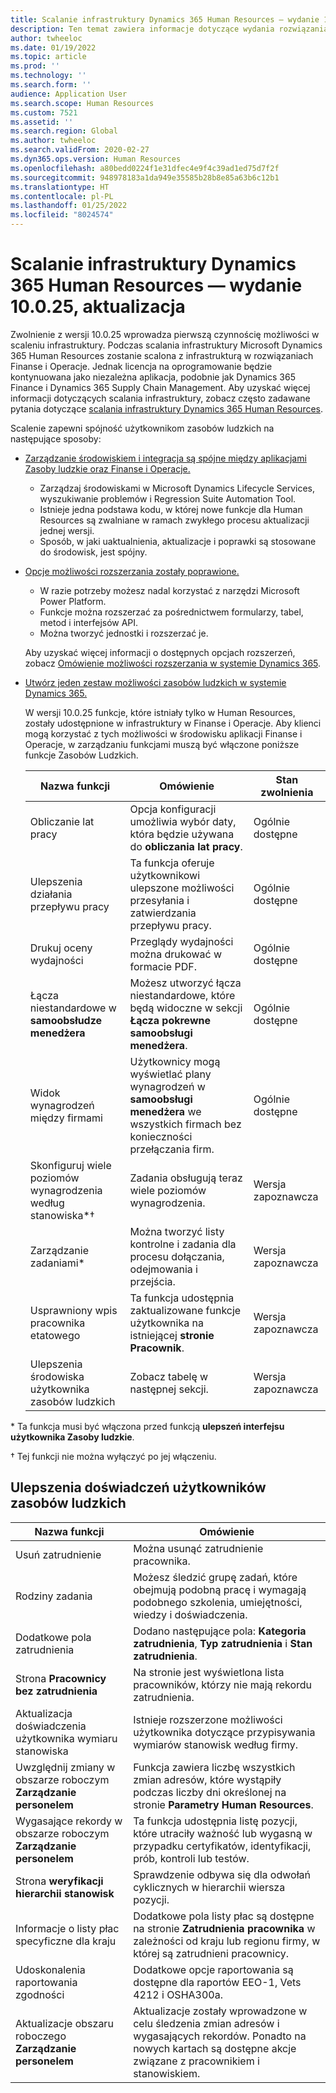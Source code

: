 ```yaml
---
title: Scalanie infrastruktury Dynamics 365 Human Resources — wydanie 10.0.25, aktualizacja
description: Ten temat zawiera informacje dotyczące wydania rozwiązania Microsoft Dynamics 365 Human Resources 10.0.25, które dostarcza pierwszą grupy możliwości w scaleniu infrastruktury.
author: twheeloc
ms.date: 01/19/2022
ms.topic: article
ms.prod: ''
ms.technology: ''
ms.search.form: ''
audience: Application User
ms.search.scope: Human Resources
ms.custom: 7521
ms.assetid: ''
ms.search.region: Global
ms.author: twheeloc
ms.search.validFrom: 2020-02-27
ms.dyn365.ops.version: Human Resources
ms.openlocfilehash: a80bedd0224f1e31dfec4e9f4c39ad1ed75d7f2f
ms.sourcegitcommit: 948978183a1da949e35585b28b8e85a63b6c12b1
ms.translationtype: HT
ms.contentlocale: pl-PL
ms.lasthandoff: 01/25/2022
ms.locfileid: "8024574"
---
```

# <a name="dynamics-365-human-resources-infrastructure-merge---release-10025-update"></a>Scalanie infrastruktury Dynamics 365 Human Resources — wydanie 10.0.25, aktualizacja

Zwolnienie z wersji 10.0.25 wprowadza pierwszą czynnościę możliwości w scaleniu infrastruktury. Podczas scalania infrastruktury Microsoft Dynamics 365 Human Resources zostanie scalona z infrastrukturą w rozwiązaniach Finanse i Operacje. Jednak licencja na oprogramowanie będzie kontynuowana jako niezależna aplikacja, podobnie jak Dynamics 365 Finance i Dynamics 365 Supply Chain Management. Aby uzyskać więcej informacji dotyczących scalania infrastruktury, zobacz często zadawane pytania dotyczące [scalania infrastruktury Dynamics 365 Human Resources](../human-resources/hr-infrastructure-merge-faq.md).

Scalenie zapewni spójność użytkownikom zasobów ludzkich na następujące sposoby:

- [Zarządzanie środowiskiem i integracja są spójne między aplikacjami Zasoby ludzkie oraz Finanse i Operacje.](/dynamics365-release-plan/2021wave2/human-resources/dynamics365-human-resources/consistent-environment-management-integrations-between-human-resources-finance-operations-apps)

    - Zarządzaj środowiskami w Microsoft Dynamics Lifecycle Services, wyszukiwanie problemów i Regression Suite Automation Tool.
    - Istnieje jedna podstawa kodu, w której nowe funkcje dla Human Resources są zwalniane w ramach zwykłego procesu aktualizacji jednej wersji.
    - Sposób, w jaki uaktualnienia, aktualizacje i poprawki są stosowane do środowisk, jest spójny.

- [Opcje możliwości rozszerzania zostały poprawione.](/dynamics365-release-plan/2021wave2/human-resources/dynamics365-human-resources/improve-extensibility-options.md)

    - W razie potrzeby możesz nadal korzystać z narzędzi Microsoft Power Platform.
    - Funkcje można rozszerzać za pośrednictwem formularzy, tabel, metod i interfejsów API.
    - Można tworzyć jednostki i rozszerzać je.

    Aby uzyskać więcej informacji o dostępnych opcjach rozszerzeń, zobacz [Omówienie możliwości rozszerzania w systemie Dynamics 365](../fin-ops-core/dev-itpro/extensibility/extensibility-home-page.md).

- [Utwórz jeden zestaw możliwości zasobów ludzkich w systemie Dynamics 365.](/dynamics365-release-plan/2021wave2/human-resources/create-one-set-human-resources-capabilities-within-dynamics-365.md)

    W wersji 10.0.25 funkcje, które istniały tylko w Human Resources, zostały udostępnione w infrastruktury w Finanse i Operacje. Aby klienci mogą korzystać z tych możliwości w środowisku aplikacji Finanse i Operacje, w zarządzaniu funkcjami muszą być włączone poniższe funkcje Zasobów Ludzkich.

    | Nazwa funkcji | Omówienie | Stan zwolnienia | 
    |--------------|----------|----------------| 
    | Obliczanie lat pracy | Opcja konfiguracji umożliwia wybór daty, która będzie używana do **obliczania lat pracy**. | Ogólnie dostępne | 
    | Ulepszenia działania przepływu pracy | Ta funkcja oferuje użytkownikowi ulepszone możliwości przesyłania i zatwierdzania przepływu pracy. | Ogólnie dostępne | 
    | Drukuj oceny wydajności | Przeglądy wydajności można drukować w formacie PDF. | Ogólnie dostępne | 
    | Łącza niestandardowe w **samoobsłudze menedżera** | Możesz utworzyć łącza niestandardowe, które będą widoczne w sekcji **Łącza pokrewne** **samoobsługi menedżera**. | Ogólnie dostępne | 
    | Widok wynagrodzeń między firmami | Użytkownicy mogą wyświetlać plany wynagrodzeń w **samoobsługi menedżera** we wszystkich firmach bez konieczności przełączania firm. | Ogólnie dostępne | 
    | Skonfiguruj wiele poziomów wynagrodzenia według stanowiska\*&dagger; | Zadania obsługują teraz wiele poziomów wynagrodzenia. | Wersja zapoznawcza | 
    | Zarządzanie zadaniami\* | Można tworzyć listy kontrolne i zadania dla procesu dołączania, odejmowania i przejścia. | Wersja zapoznawcza | 
    | Usprawniony wpis pracownika etatowego | Ta funkcja udostępnia zaktualizowane funkcje użytkownika na istniejącej **stronie Pracownik**. | Wersja zapoznawcza | 
    | Ulepszenia środowiska użytkownika zasobów ludzkich | Zobacz tabelę w następnej sekcji.  | Wersja zapoznawcza | 

\* Ta funkcja musi być włączona przed funkcją **ulepszeń interfejsu użytkownika Zasoby ludzkie**.

&dagger; Tej funkcji nie można wyłączyć po jej włączeniu.

## <a name="human-resource-user-experience-enhancements"></a>Ulepszenia doświadczeń użytkowników zasobów ludzkich

| Nazwa funkcji | Omówienie | 
|--------------|----------| 
| Usuń zatrudnienie | Można usunąć zatrudnienie pracownika. | 
| Rodziny zadania | Możesz śledzić grupę zadań, które obejmują podobną pracę i wymagają podobnego szkolenia, umiejętności, wiedzy i doświadczenia. | 
| Dodatkowe pola zatrudnienia | Dodano następujące pola: **Kategoria zatrudnienia**, **Typ zatrudnienia** i **Stan zatrudnienia**. | 
| Strona **Pracownicy bez zatrudnienia** | Na stronie jest wyświetlona lista pracowników, którzy nie mają rekordu zatrudnienia. | 
| Aktualizacja doświadczenia użytkownika wymiaru stanowiska | Istnieje rozszerzone możliwości użytkownika dotyczące przypisywania wymiarów stanowisk według firmy. | 
| Uwzględnij zmiany w obszarze roboczym **Zarządzanie personelem** | Funkcja zawiera liczbę wszystkich zmian adresów, które wystąpiły podczas liczby dni określonej na stronie **Parametry Human Resources**. | 
| Wygasające rekordy w obszarze roboczym **Zarządzanie personelem** | Ta funkcja udostępnia listę pozycji, które utraciły ważność lub wygasną w przypadku certyfikatów, identyfikacji, prób, kontroli lub testów. | 
| Strona **weryfikacji hierarchii stanowisk** | Sprawdzenie odbywa się dla odwołań cyklicznych w hierarchii wiersza pozycji. | 
| Informacje o listy płac specyficzne dla kraju | Dodatkowe pola listy płac są dostępne na stronie **Zatrudnienia pracownika** w zależności od kraju lub regionu firmy, w której są zatrudnieni pracownicy. | 
| Udoskonalenia raportowania zgodności | Dodatkowe opcje raportowania są dostępne dla raportów EEO-1, Vets 4212 i OSHA300a. | 
| Aktualizacje obszaru roboczego **Zarządzanie personelem** | Aktualizacje zostały wprowadzone w celu śledzenia zmian adresów i wygasających rekordów. Ponadto na nowych kartach są dostępne akcje związane z pracownikiem i stanowiskiem. | 
